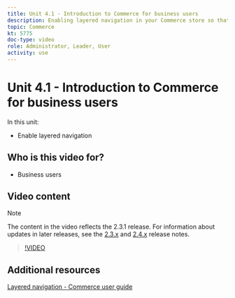 ```yaml
---
title: Unit 4.1 - Introduction to Commerce for business users
description: Enabling layered navigation in your Commerce store so that customers can find products easily and quickly.
topic: Commerce
kt: 5775
doc-type: video
role: Administrator, Leader, User
activity: use
---
```


# Unit 4.1 - Introduction to Commerce for business users

In this unit:

- Enable layered navigation

## Who is this video for?

- Business users

## Video content

>[!NOTE]
>
>The content in the video reflects the 2.3.1 release. For information about updates in later releases, see the [ 2.3.x](https://devdocs.magento.com/guides/v2.3/release-notes/bk-release-notes.html) and [2.4.x](https://devdocs.magento.com/guides/v2.4/release-notes/bk-release-notes.html) release notes.

>[!VIDEO](https://video.tv.adobe.com/v/36186?quality=12&learn=on)

## Additional resources

[Layered navigation - Commerce user guide](https://docs.magento.com/user-guide/catalog/navigation-layered.html)
